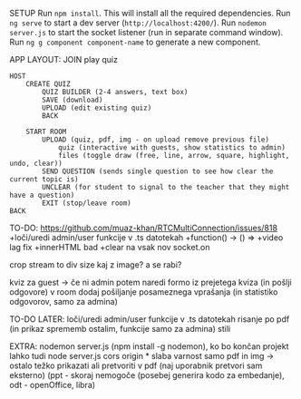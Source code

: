 SETUP
Run `npm install`. This will install all the required dependencies.
Run `ng serve` to start a dev server (`http://localhost:4200/`).
Run `nodemon server.js` to start the socket listener (run in separate command window).
Run `ng g component component-name` to generate a new component.

APP LAYOUT:
    JOIN
        play quiz

    HOST
        CREATE QUIZ
            QUIZ BUILDER (2-4 answers, text box)
            SAVE (download)
            UPLOAD (edit existing quiz)
            BACK

        START ROOM
            UPLOAD (quiz, pdf, img - on upload remove previous file)
                quiz (interactive with guests, show statistics to admin)
                files (toggle draw (free, line, arrow, square, highlight, undo, clear))
            SEND QUESTION (sends single question to see how clear the current topic is)
            UNCLEAR (for student to signal to the teacher that they might have a question)
            EXIT (stop/leave room)
    BACK

TO-DO:
https://github.com/muaz-khan/RTCMultiConnection/issues/818
+loči/uredi admin/user funkcije v .ts datotekah
+function() -> () =>
+video lag fix
+innerHTML bad
+clear na vsak nov socket.on

crop stream to div size
kaj z image? a se rabi?

kviz za guest -> če ni admin potem naredi formo iz prejetega kviza (in pošlji odgovore)
v room dodaj pošiljanje posameznega vprašanja (in statistiko odgovorov, samo za admina)

TO-DO LATER:
loči/uredi admin/user funkcije v .ts datotekah
risanje po pdf (in prikaz sprememb ostalim, funkcije samo za admina)
stili

EXTRA:
nodemon server.js (npm install -g nodemon), ko bo končan projekt lahko tudi node server.js
cors origin * slaba varnost
samo pdf in img -> ostalo težko prikazati ali pretvoriti v pdf (naj uporabnik pretvori sam eksterno)
                   (ppt - skoraj nemogoče (posebej generira kodo za embedanje), odt - openOffice, libra)